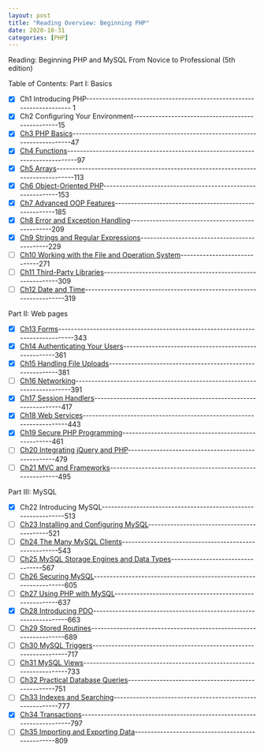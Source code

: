 ```yaml
---
layout: post
title: "Reading Overview: Beginning PHP"
date: 2020-10-31
categories: [PHP]
---
```


Reading: Beginning PHP and MySQL From Novice to Professional (5th edition)<br>

Table of Contents:
Part I: Basics
- [x] Ch1 Introducing PHP--------------------------------------------------------------------- 1
- [x] Ch2 Configuring Your Environment--------------------------------------------------15
- [x] [Ch3 PHP Basics](/php/2020/11/01/Reading-Beginning-PHP-01-01.html#ch3-php-basics)--------------------------------------------------------------------------47
- [x] [Ch4 Functions](/php/2020/11/01/Reading-Beginning-PHP-01-01.html#ch4-functions)-----------------------------------------------------------------------------97
- [x] [Ch5 Arrays](/php/2020/11/01/Reading-Beginning-PHP-01-01.html#ch5-arrays)--------------------------------------------------------------------------------113
- [x] [Ch6 Object-Oriented PHP](/php/2020/11/01/Reading-Beginning-PHP-01-02.html#ch6-object-oriented-php)------------------------------------------------------------153
- [x] [Ch7 Advanced OOP Features](/php/2020/11/01/Reading-Beginning-PHP-01-02.html#ch7-advanced-oop-features)-------------------------------------------------------185
- [x] [Ch8 Error and Exception Handling](/php/2020/11/01/Reading-Beginning-PHP-01-03.html#ch8-error-and-exception-handling)-------------------------------------------------209
- [x] [Ch9 Strings and Regular Expressions](/php/2020/11/01/Reading-Beginning-PHP-01-03.html#ch9-strings-and-regular-expressions)---------------------------------------------229
- [ ] [Ch10 Working with the File and Operation System](#)-----------------------------271
- [ ] [Ch11 Third-Party Libraries](#)------------------------------------------------------------309
- [ ] [Ch12 Date and Time](#)--------------------------------------------------------------------319

Part II: Web pages
- [x] [Ch13 Forms](/php/2020/11/30/Reading-Beginning-PHP-02-1.html#ch13-forms)-------------------------------------------------------------------------------343
- [x] [Ch14 Authenticating Your Users](/php/2020/11/30/Reading-Beginning-PHP-02-1.html#ch14-authenticating-your-users)-----------------------------------------------------361
- [x] [Ch15 Handling File Uploads](/php/2020/11/30/Reading-Beginning-PHP-02-1.html#ch15-handling-file-uploads)----------------------------------------------------------381
- [ ] [Ch16 Networking](#)-------------------------------------------------------------------------391
- [x] [Ch17 Session Handlers](/php/2020/12/17/Reading-Beginning-PHP-02-02.html#ch17-session-handlers)----------------------------------------------------------------417
- [x] [Ch18 Web Services](/php/2020/12/18/Reading-Beginning-PHP-02-03.html#ch18-web-services)---------------------------------------------------------------------443
- [x] [Ch19 Secure PHP Programming](/php/2020/12/18/Reading-Beginning-PHP-02-03.html#ch19-secure-php-programming)----------------------------------------------------461
- [ ] [Ch20 Integrating jQuery and PHP](#)---------------------------------------------------479
- [ ] [Ch21 MVC and Frameworks](#)----------------------------------------------------------495

Part III: MySQL
- [x] Ch22 Introducing MySQL--------------------------------------------------------------513
- [ ] [Ch23 Installing and Configuring MySQL](#)-------------------------------------------521
- [ ] [Ch24 The Many MySQL Clients](#)------------------------------------------------------543
- [ ] [Ch25 MySQL Storage Engines and Data Types](#)---------------------------------567
- [ ] [Ch26 Securing MySQL](#)-----------------------------------------------------------------605
- [ ] [Ch27 Using PHP with MySQL](#)--------------------------------------------------------637
- [x] [Ch28 Introducing PDO](/php/2020/12/16/Reading-Beginning-PHP-03-02.html#ch28-introducing-pdo)------------------------------------------------------------------663
- [ ] [Ch29 Stored Routines](#)------------------------------------------------------------------689
- [ ] [Ch30 MySQL Triggers](#)------------------------------------------------------------------717
- [ ] [Ch31 MySQL Views](#)---------------------------------------------------------------------733
- [ ] [Ch32 Practical Database Queries](#)---------------------------------------------------751
- [ ] [Ch33 Indexes and Searching](#)---------------------------------------------------------777
- [x] [Ch34 Transactions](/php/2020/12/16/Reading-Beginning-PHP-03-02.html#ch34-transactions)-----------------------------------------------------------------------797
- [ ] [Ch35 Importing and Exporting Data](#)-------------------------------------------------809
